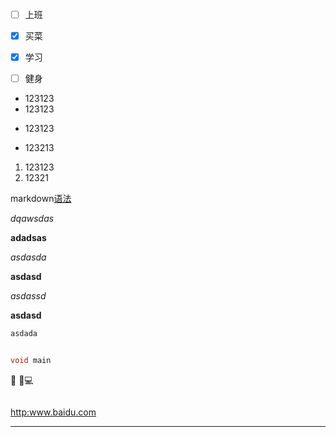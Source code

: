 - [ ] 上班
- [x] 买菜
- [x] 学习
- [ ] 健身



* 123123
* 123123



+ 123123



- 123213



1. 123123
2. 12321

markdown[语法](http://www.baodu.com)



*dqawsdas*

**adadsas**

*asdasda*

**asdasd**

_asdassd_

__asdasd__

```java
asdada

```



```

```

```c
void main
```

:car: :information_desk_person::computer:

[1]:http://www.baidu.com

![]()

<http:www.baidu.com>

------

